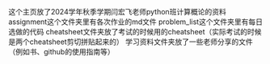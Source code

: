 这个主页放了2024学年秋季学期闫宏飞老师python班计算概论的资料
assignment这个文件夹里有各次作业的md文件
problem_list这个文件夹里有每日选做的代码
cheatsheet文件夹放了考试的时候用的cheatsheet（实际考试的时候是两个cheatsheet剪切拼贴起来的）
学习资料文件夹放了一些老师分享的文件（例如书、github的使用指南等）

